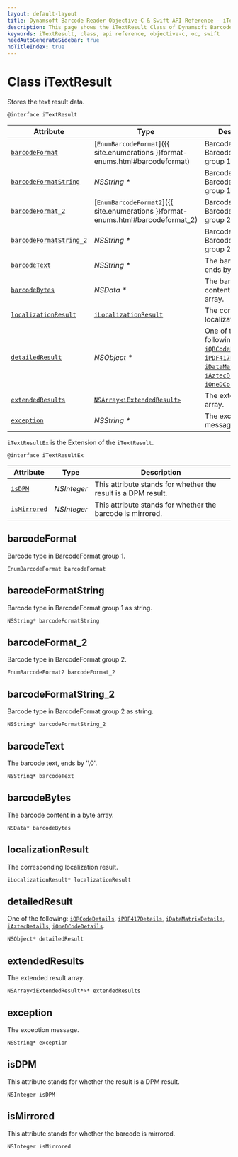 ```yaml
---
layout: default-layout
title: Dynamsoft Barcode Reader Objective-C & Swift API Reference - iTextResult Class
description: This page shows the iTextResult Class of Dynamsoft Barcode Reader for iOS SDK.
keywords: iTextResult, class, api reference, objective-c, oc, swift
needAutoGenerateSidebar: true
noTitleIndex: true
---
```


# Class iTextResult

Stores the text result data.

```objc
@interface iTextResult
```  

| Attribute | Type | Description |
|-----------|------| ----------- |
| [`barcodeFormat`](#barcodeformat) | [`EnumBarcodeFormat`]({{ site.enumerations }}format-enums.html#barcodeformat) | Barcode type in BarcodeFormat group 1. |
| [`barcodeFormatString`](#barcodeformatstring) | *NSString \** | Barcode type in BarcodeFormat group 1 as string. |
| [`barcodeFormat_2`](#barcodeformat_2) | [`EnumBarcodeFormat2`]({{ site.enumerations }}format-enums.html#barcodeformat_2) | Barcode type in BarcodeFormat group 2. |
| [`barcodeFormatString_2`](#barcodeformatstring_2) | *NSString \** | Barcode type in BarcodeFormat group 2 as string. |
| [`barcodeText`](#barcodetext) | *NSString \** | The barcode text, ends by '\0'. |
| [`barcodeBytes`](#barcodebytes) | *NSData \** | The barcode content in a byte array. |
| [`localizationResult`](#localizationresult) | [`iLocalizationResult`](auxiliary-iLocalizationResult.md) | The corresponding localization result. |
| [`detailedResult`](#detailedresult) | *NSObject \** | One of the following: [`iQRCodeDetails`](auxiliary-iQRCodeDetails.md), [`iPDF417Details`](auxiliary-iPDF417Details.md), [`iDataMatrixDetails`](auxiliary-iDataMatrixDetails.md), [`iAztecDetails`](auxiliary-iAztecDetails.md), [`iOneDCodeDetails`](auxiliary-iOneDCodeDetails.md). |
| [`extendedResults`](#extendedresults) | [`NSArray<iExtendedResult>`](auxiliary-iExtendedResult.md) | The extended result array. |
| [`exception`](#exception) | *NSString \** | The exception message. |

`iTextResultEx` is the Extension of the `iTextResult`.

```objc
@interface iTextResultEx
```

| Attribute | Type | Description |
|-----------|------| ----------- |
| [`isDPM`](#isdpm) | *NSInteger* | This attribute stands for whether the result is a DPM result. |
| [`isMirrored`](#ismirrored) | *NSInteger* | This attribute stands for whether the barcode is mirrored. |

## barcodeFormat

Barcode type in BarcodeFormat group 1.

```objc
EnumBarcodeFormat barcodeFormat
```

## barcodeFormatString

Barcode type in BarcodeFormat group 1 as string.

```objc
NSString* barcodeFormatString
```

## barcodeFormat_2

Barcode type in BarcodeFormat group 2.

```objc
EnumBarcodeFormat2 barcodeFormat_2
```

## barcodeFormatString_2

Barcode type in BarcodeFormat group 2 as string.

```objc
NSString* barcodeFormatString_2
```

## barcodeText

The barcode text, ends by '\0'.

```objc
NSString* barcodeText
```

## barcodeBytes

The barcode content in a byte array.

```objc
NSData* barcodeBytes
```

## localizationResult

The corresponding localization result.

```objc
iLocalizationResult* localizationResult
```

## detailedResult

One of the following: [`iQRCodeDetails`](iQRCodeDetails.md), [`iPDF417Details`](iPDF417Details.md), [`iDataMatrixDetails`](iDataMatrixDetails.md), [`iAztecDetails`](iAztecDetails.md), [`iOneDCodeDetails`](iOneDCodeDetails.md).

```objc
NSObject* detailedResult
```

## extendedResults

The extended result array.

```objc
NSArray<iExtendedResult*>* extendedResults
```

## exception

The exception message.

```objc
NSString* exception
```

## isDPM

This attribute stands for whether the result is a DPM result.

```objc
NSInteger isDPM
```

## isMirrored

This attribute stands for whether the barcode is mirrored.

```objc
NSInteger isMirrored
```

